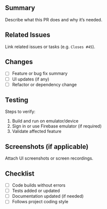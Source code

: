 ## Summary
Describe what this PR does and why it’s needed.

## Related Issues
Link related issues or tasks (e.g. `Closes #45`).

## Changes
- [ ] Feature or bug fix summary  
- [ ] UI updates (if any)  
- [ ] Refactor or dependency change  

## Testing
Steps to verify:
1. Build and run on emulator/device  
2. Sign in or use Firebase emulator (if required)  
3. Validate affected feature  

## Screenshots (if applicable)
Attach UI screenshots or screen recordings.

## Checklist
- [ ] Code builds without errors
- [ ] Tests added or updated
- [ ] Documentation updated (if needed)
- [ ] Follows project coding style
